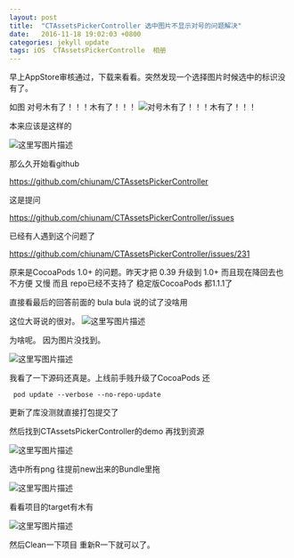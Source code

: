 ```yaml
---
layout: post
title:  "CTAssetsPickerController 选中图片不显示对号的问题解决"
date:   2016-11-18 19:02:03 +0800
categories: jekyll update
tags: iOS  CTAssetsPickerControlle  相册
---
```


早上AppStore审核通过，下载来看看。突然发现一个选择图片时候选中的标识没有了。

如图 
对号木有了！！！木有了！！！
![对号木有了！！！木有了！！！](http://oh6uhie7j.bkt.clouddn.com/20161118163705576)


本来应该是这样的

![这里写图片描述](http://oh6uhie7j.bkt.clouddn.com/20161118164044906)


那么久开始看github 

<https://github.com/chiunam/CTAssetsPickerController>

这是提问

<https://github.com/chiunam/CTAssetsPickerController/issues>

已经有人遇到这个问题了

<https://github.com/chiunam/CTAssetsPickerController/issues/231>

原来是CocoaPods 1.0+  的问题。昨天才把 0.39 升级到 1.0+ 而且现在降回去也不方便  又慢 而且 repo已经不支持了 稳定版CocoaPods 都1.1.1了 

直接看最后的回答前面的 bula bula 说的试了没啥用 

这位大哥说的很对。
![这里写图片描述](http://oh6uhie7j.bkt.clouddn.com/20161118165004449)

为啥呢。 因为图片没找到。

![这里写图片描述](http://oh6uhie7j.bkt.clouddn.com/20161118165222983)

我看了一下源码还真是。上线前手贱升级了CocoaPods 还 

 ` pod update --verbose --no-repo-update`
 
 更新了库没测就直接打包提交了

然后找到CTAssetsPickerController的demo 再找到资源

![这里写图片描述](http://oh6uhie7j.bkt.clouddn.com/QQ20161129-0@2x.png)

选中所有png 往提前new出来的Bundle里拖

![这里写图片描述](http://oh6uhie7j.bkt.clouddn.com/20161118165839054)


看看项目的target有木有

![这里写图片描述](http://oh6uhie7j.bkt.clouddn.com/20161118165947946)

然后Clean一下项目 重新R一下就可以了。